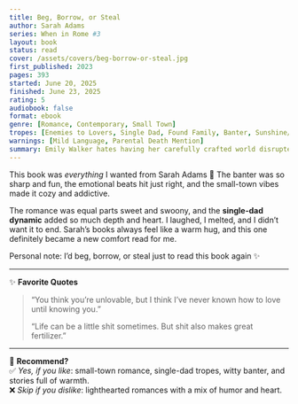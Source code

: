 ```yaml
---
title: Beg, Borrow, or Steal
author: Sarah Adams
series: When in Rome #3
layout: book
status: read
cover: /assets/covers/beg-borrow-or-steal.jpg
first_published: 2023
pages: 393
started: June 20, 2025
finished: June 23, 2025
rating: 5
audiobook: false
format: ebook
genre: [Romance, Contemporary, Small Town]
tropes: [Enemies to Lovers, Single Dad, Found Family, Banter, Sunshine/Grump]
warnings: [Mild Language, Parental Death Mention]
summary: Emily Walker hates having her carefully crafted world disrupted by anyone, most of all her legendary nemesis, Jack Bennett. He's the opposite of the wonderful heroes she dreams up in her double life as a romance writer, which is why Emily was perfectly happy when Jack left Rome, Kentucky, mid-school year, with his fiancée. The last thing Emily saw coming was Jack’s return at the start of the summer after calling off the wedding and ending his relationship, but he’s here to stay—as her colleague and her neighbor.
---
```


This book was *everything* I wanted from Sarah Adams 💜 The banter was so sharp and fun, the emotional beats hit just right, and the small-town vibes made it cozy and addictive.  

The romance was equal parts sweet and swoony, and the **single-dad dynamic** added so much depth and heart. I laughed, I melted, and I didn’t want it to end. Sarah’s books always feel like a warm hug, and this one definitely became a new comfort read for me.  

<div class="note">
  Personal note: I’d beg, borrow, or steal just to read this book again ✨
</div>

---

✨ **Favorite Quotes**  
> “You think you’re unlovable, but I think I’ve never known how to love until knowing you.”  
>  
> “Life can be a little shit sometimes. But shit also makes great fertilizer.”  

---

🤔 **Recommend?**  
✅ *Yes, if you like*: small-town romance, single-dad tropes, witty banter, and stories full of warmth.  
❌ *Skip if you dislike*: lighthearted romances with a mix of humor and heart.
